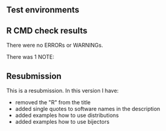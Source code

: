 ## Test environments

## R CMD check results

There were no ERRORs or WARNINGs. 

There was 1 NOTE:



## Resubmission

This is a resubmission. In this version I have:

* removed the "R" from the title
* added single quotes to software names in the description
* added examples how to use distributions
* added examples how to use bijectors
